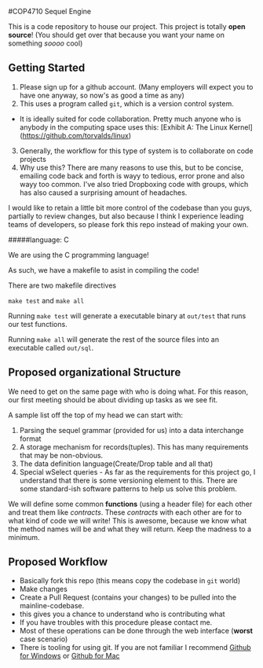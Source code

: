 #COP4710 Sequel Engine

This is a code repository to house our project. This project is totally
**open source**! (You should get over that because you want your name on
something *soooo* cool)

## Getting Started

1. Please sign up for a github account. (Many employers will expect you
   to have one anyway, so now's as good a time as any)
2. This uses a program called `git`, which is a version control system.
- It is ideally suited for code collaboration. Pretty much anyone who
  is anybody in the computing space uses this: [Exhibit A: The Linux
Kernel] (https://github.com/torvalds/linux)
3. Generally, the workflow for this type of system is to collaborate
   on code projects
4. Why use this? There are many reasons to use this, but to be concise,
   emailing code back and forth is wayy to tedious, error prone and also
wayy too common. I've also tried Dropboxing code with groups, which has
also caused a surprising amount of headaches.

I would like to retain a little bit more control of the codebase than
you guys, partially to review changes, but also because I think I
experience leading teams of developers, so please fork this repo instead
of making your own.

#####language: C

We are using the C programming language!

As such, we have a makefile to asist in compiling the code!

There are two makefile directives

`make test` and `make all`

Running `make test` will generate a executable binary at `out/test`
that runs our test functions.

Running `make all` will generate the rest of the source files into
an executable called `out/sql`.

## Proposed organizational Structure

We need to get on the same page with who is doing what. For this reason,
our first meeting should be about dividing up tasks as we see fit.

A sample list off the top of my head we can start with:

1. Parsing the sequel grammar (provided for us) into a data interchange
   format
2. A storage mechanism for records(tuples). This has many requirements
   that may be non-obvious.
3. The data definition language(Create/Drop table and all that)
4. Special wSelect queries - As far as the requirements for this project
   go, I understand that there is some versioning element to this. There
are some standard-ish software patterns to help us solve this problem.


We will define some common **functions** (using a header file) for each other
and treat them like *contracts*. These *contracts* with each other are for
to what kind of code we will write! This is awesome, because we know what
the method names will be and what they will return. Keep the madness to
a minimum.


## Proposed Workflow

- Basically fork this repo (this means copy the codebase in `git` world)
- Make changes
- Create a Pull Request (contains your changes) to be pulled into the
  mainline-codebase.
- this gives you a chance to understand who is contributing what
- If you have troubles with this procedure please contact me.
- Most of these operations can be done through the web interface
  (**worst** case scenario)
- There is tooling for using git. If you are not familiar I recommend
  [Github for Windows](https://desktop.github.com/) or [Github for Mac](https://desktop.github.com/)
